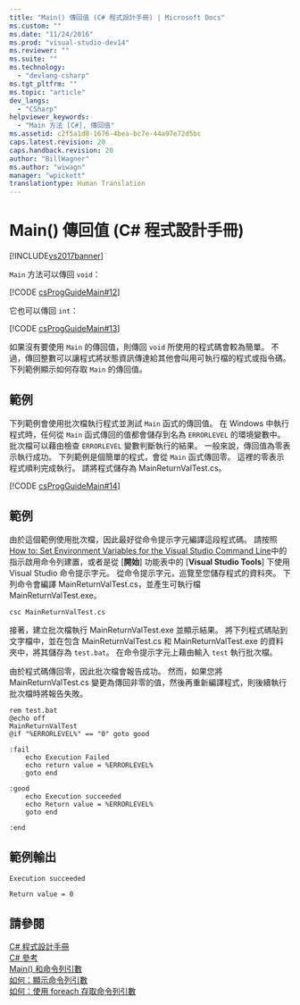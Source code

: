 ```yaml
---
title: "Main() 傳回值 (C# 程式設計手冊) | Microsoft Docs"
ms.custom: ""
ms.date: "11/24/2016"
ms.prod: "visual-studio-dev14"
ms.reviewer: ""
ms.suite: ""
ms.technology: 
  - "devlang-csharp"
ms.tgt_pltfrm: ""
ms.topic: "article"
dev_langs: 
  - "CSharp"
helpviewer_keywords: 
  - "Main 方法 [C#], 傳回值"
ms.assetid: c2f5a1d8-1676-4bea-bc7e-44a97e72d5bc
caps.latest.revision: 20
caps.handback.revision: 20
author: "BillWagner"
ms.author: "wiwagn"
manager: "wpickett"
translationtype: Human Translation
---
```

# Main() 傳回值 (C# 程式設計手冊)
[!INCLUDE[vs2017banner](../../../csharp/includes/vs2017banner.md)]

`Main` 方法可以傳回 `void`：  
  
 [!CODE [csProgGuideMain#12](../CodeSnippet/VS_Snippets_VBCSharp/csProgGuideMain#12)]  
  
 它也可以傳回 `int`：  
  
 [!CODE [csProgGuideMain#13](../CodeSnippet/VS_Snippets_VBCSharp/csProgGuideMain#13)]  
  
 如果沒有要使用 `Main` 的傳回值，則傳回 `void` 所使用的程式碼會較為簡單。  不過，傳回整數可以讓程式將狀態資訊傳達給其他會叫用可執行檔的程式或指令碼。  下列範例顯示如何存取 `Main` 的傳回值。  
  
## 範例  
 下列範例會使用批次檔執行程式並測試 `Main` 函式的傳回值。  在 Windows 中執行程式時，任何從 `Main` 函式傳回的值都會儲存到名為 `ERRORLEVEL` 的環境變數中。  批次檔可以藉由檢查 `ERRORLEVEL` 變數判斷執行的結果。  一般來說，傳回值為零表示執行成功。  下列範例是個簡單的程式，會從 `Main` 函式傳回零。  這裡的零表示程式順利完成執行。  請將程式儲存為 MainReturnValTest.cs。  
  
 [!CODE [csProgGuideMain#14](../CodeSnippet/VS_Snippets_VBCSharp/csProgGuideMain#14)]  
  
## 範例  
 由於這個範例使用批次檔，因此最好從命令提示字元編譯這段程式碼。  請按照 [How to: Set Environment Variables for the Visual Studio Command Line](../../../csharp/language-reference/compiler-options/how-to-set-environment-variables-for-the-visual-studio-command-line.md)中的指示啟用命令列建置，或者是從 \[**開始**\] 功能表中的 \[**Visual Studio Tools**\] 下使用 Visual Studio 命令提示字元。  從命令提示字元，巡覽至您儲存程式的資料夾。  下列命令會編譯 MainReturnValTest.cs，並產生可執行檔 MainReturnValTest.exe。  
  
 `csc MainReturnValTest.cs`  
  
 接著，建立批次檔執行 MainReturnValTest.exe 並顯示結果。  將下列程式碼貼到文字檔中，並在包含 MainReturnValTest.cs 和 MainReturnValTest.exe 的資料夾中，將其儲存為 `test.bat`。  在命令提示字元上藉由輸入 `test` 執行批次檔。  
  
 由於程式碼傳回零，因此批次檔會報告成功。  然而，如果您將 MainReturnValTest.cs 變更為傳回非零的值，然後再重新編譯程式，則後續執行批次檔時將報告失敗。  
  
```  
rem test.bat  
@echo off  
MainReturnValTest  
@if "%ERRORLEVEL%" == "0" goto good  
  
:fail  
    echo Execution Failed  
    echo return value = %ERRORLEVEL%  
    goto end  
  
:good  
    echo Execution succeeded  
    echo Return value = %ERRORLEVEL%  
    goto end  
  
:end  
```  
  
## 範例輸出  
 `Execution succeeded`  
  
 `Return value = 0`  
  
## 請參閱  
 [C\# 程式設計手冊](../../../csharp/programming-guide/index.md)   
 [C\# 參考](../../../csharp/language-reference/index.md)   
 [Main\(\) 和命令列引數](../../../csharp/programming-guide/main-and-command-args/main-and-command-line-arguments.md)   
 [如何：顯示命令列引數](../../../csharp/programming-guide/main-and-command-args/how-to-display-command-line-arguments.md)   
 [如何：使用 foreach 存取命令列引數](../../../csharp/programming-guide/main-and-command-args/how-to-access-command-line-arguments-using-foreach.md)